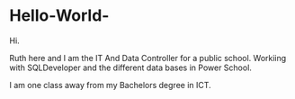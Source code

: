 # Hello-World-

Hi.

Ruth here and I am the IT And Data Controller for a public school. Workiing with SQLDeveloper and the different data bases in Power School.

I am one class away from my Bachelors degree in ICT.
